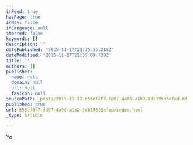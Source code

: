 ```yaml
---
inFeed: true
hasPage: true
inNav: false
inLanguage: null
starred: false
keywords: []
description: ''
datePublished: '2015-11-17T21:35:33.215Z'
dateModified: '2015-11-17T21:35:09.739Z'
title: ''
authors: []
publisher:
  name: null
  domain: null
  url: null
  favicon: null
sourcePath: _posts/2015-11-17-655ef8f7-fd67-4a00-a1b2-8db19536efed.md
published: true
url: 655ef8f7-fd67-4a00-a1b2-8db19536efed/index.html
_type: Article

---
```

Yo
